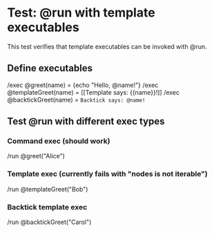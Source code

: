 # Test: @run with template executables

This test verifies that template executables can be invoked with @run.

## Define executables
/exec @greet(name) = {echo "Hello, @name!"}
/exec @templateGreet(name) = [[Template says: {{name}}!]]
/exec @backtickGreet(name) = `Backtick says: @name!`

## Test @run with different exec types

### Command exec (should work)
/run @greet("Alice")

### Template exec (currently fails with "nodes is not iterable")
/run @templateGreet("Bob")

### Backtick template exec
/run @backtickGreet("Carol")